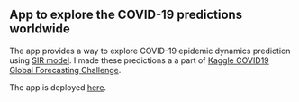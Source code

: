 ## App to explore the COVID-19 predictions worldwide

The app provides a way to explore COVID-19 epidemic dynamics prediction using [SIR model](https://en.wikipedia.org/wiki/Compartmental_models_in_epidemiology#The_SIR_model). I made these predictions a a part of [Kaggle COVID19 Global Forecasting Challenge](https://www.kaggle.com/c/covid19-global-forecasting-week-3). 

The app is deployed [here](https://grechka.family/dmitry/blog/explore-covid-19-predictions/).

